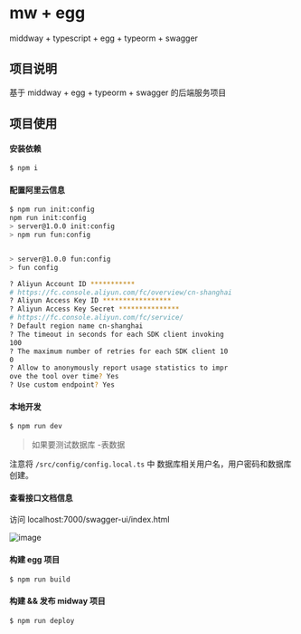 # mw + egg

middway + typescript + egg + typeorm + swagger

## 项目说明

基于 middway + egg + typeorm + swagger 的后端服务项目

## 项目使用

#### 安装依赖

```sh
$ npm i 
```

#### 配置阿里云信息

```sh
$ npm run init:config
npm run init:config
> server@1.0.0 init:config
> npm run fun:config


> server@1.0.0 fun:config
> fun config

? Aliyun Account ID ***********
# https://fc.console.aliyun.com/fc/overview/cn-shanghai
? Aliyun Access Key ID *****************
? Aliyun Access Key Secret ***************
# https://fc.console.aliyun.com/fc/service/
? Default region name cn-shanghai
? The timeout in seconds for each SDK client invoking 
100
? The maximum number of retries for each SDK client 10
0
? Allow to anonymously report usage statistics to impr
ove the tool over time? Yes
? Use custom endpoint? Yes
```

#### 本地开发

```sh
$ npm run dev
```

> 如果要测试数据库 -表数据

注意将 `/src/config/config.local.ts` 中 数据库相关用户名，用户密码和数据库创建。

#### 查看接口文档信息

访问 localhost:7000/swagger-ui/index.html

![image](https://user-images.githubusercontent.com/18508817/110947545-42364100-837b-11eb-8db2-d3ded1750771.png)


#### 构建 egg 项目

```sh
$ npm run build
```

#### 构建 && 发布 midway 项目

```sh
$ npm run deploy
```
